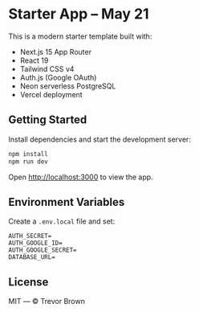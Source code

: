 # Starter App – May 21

This is a modern starter template built with:

- Next.js 15 App Router
- React 19
- Tailwind CSS v4
- Auth.js (Google OAuth)
- Neon serverless PostgreSQL
- Vercel deployment

## Getting Started

Install dependencies and start the development server:

```bash
npm install
npm run dev
```

Open [http://localhost:3000](http://localhost:3000) to view the app.

## Environment Variables

Create a `.env.local` file and set:

```env
AUTH_SECRET=
AUTH_GOOGLE_ID=
AUTH_GOOGLE_SECRET=
DATABASE_URL=
```

## License

MIT — © Trevor Brown
